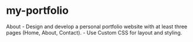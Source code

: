 # my-portfolio
About - Design and develop a personal portfolio website with at least three pages (Home, About, Contact). - Use Custom CSS for layout and styling.
